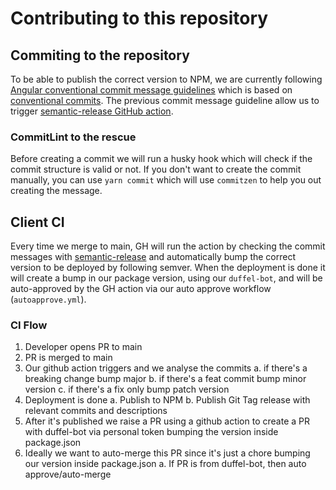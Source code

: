 # Contributing to this repository

## Commiting to the repository

To be able to publish the correct version to NPM, we are currently following [Angular conventional commit message guidelines](https://github.com/angular/angular/blob/22b96b9/CONTRIBUTING.md#type) which is based on [conventional commits](https://www.conventionalcommits.org/en/v1.0.0/). The previous commit message guideline allow us to trigger [semantic-release GitHub action](##client-ci).

### CommitLint to the rescue

Before creating a commit we will run a husky hook which will check if the commit structure is valid or not. If you don't want to create the commit manually, you can use `yarn commit` which will use `commitzen` to help you out creating the message.

## Client CI

Every time we merge to main, GH will run the action by checking the commit messages with [semantic-release](https://github.com/semantic-release/semantic-release) and automatically bump the correct version to be deployed by following semver. When the deployment is done it will create a bump in our package version, using our `duffel-bot`, and will be auto-approved by the GH action via our auto approve workflow (`autoapprove.yml`).

### CI Flow

1. Developer opens PR to main
2. PR is merged to main
3. Our github action triggers and we analyse the commits
   a. if there's a breaking change bump major
   b. if there's a feat commit bump minor version
   c. if there's a fix only bump patch version
4. Deployment is done
   a. Publish to NPM
   b. Publish Git Tag release with relevant commits and descriptions
5. After it's published we raise a PR using a github action to create a PR with duffel-bot via personal token bumping the version inside package.json
6. Ideally we want to auto-merge this PR since it's just a chore bumping our version inside package.json
   a. If PR is from duffel-bot, then auto approve/auto-merge
